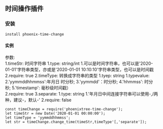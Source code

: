 ## 时间操作插件

### 安装
```
install phoenix-time-change
```

#### 实例
参数:  
    1.timeStr: 时间字符串
        1.type: string/int 
            1.可以是时间字符串，也可以是'2020-01-01'字符串类型，亦或是'2020-01-01 10:10:10'字符串类型，也可以是时间戳
        2.require: true 
    2.timeType: 转换成字符串的类型
        1.tyep: string
            1.typevalue:
            2.'yymmddhhmmss':年月日 时分秒;
            3.'yymmdd'：时分秒;
            4.'hhmmss': 时分秒;
            5.'timestamp': 毫秒级时间戳）  
        2.require: true
    3.separate: 
        1.type: string
            1.'年月日中间连接字符串可以使用-,/两种，建议-，默认-'
        2.require: false    
```
const timeChange = require('phoenixtree-time-change');  
let timeStr = new Date('2020-01-01 00:00:00');  
let timeType = 'yymmddhhmmss';  
let str = timeChange.change_time(timeStr,timeType'[,'separate']);  
```